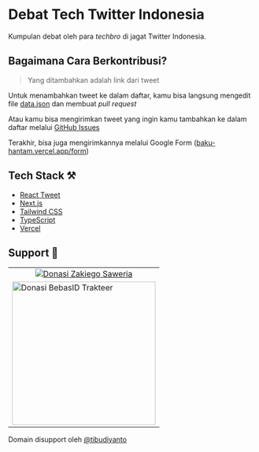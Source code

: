 # Debat Tech Twitter Indonesia

Kumpulan debat oleh para _techbro_ di jagat Twitter Indonesia.

## Bagaimana Cara Berkontribusi?

> Yang ditambahkan adalah link dari tweet

Untuk menambahkan tweet ke dalam daftar, kamu bisa langsung mengedit file
[data.json](/src/lib/tweet/data.json) dan membuat _pull request_

Atau kamu bisa mengirimkan tweet yang ingin kamu tambahkan ke dalam daftar
melalui [GitHub Issues](https://github.com/zakiego/baku-hantam/issues/new)

Terakhir, bisa juga mengirimkannya melalui Google Form
([baku-hantam.vercel.app/form](https://baku-hantam.vercel.app/form))

## Tech Stack ⚒️

- [React Tweet](https://react-tweet.vercel.app/)
- [Next.js](https://nextjs.org/)
- [Tailwind CSS](https://tailwindcss.com/)
- [TypeScript](https://www.typescriptlang.org/)
- [Vercel](https://vercel.com/)

## Support 🤍

<table>
  <tr>
    <td align="center">
      <a href="https://saweria.co/zakiego" target="_blank">
        <img src="https://img.shields.io/static/v1?label=Saweria&message=zakiego&color=FAAE2B" alt="Donasi Zakiego Saweria">
      </a>
    </td>
  </tr>
  <tr>
    <td>
      <img src="https://github.com/zakiego/baku-hantam/assets/78015359/5593bc6f-e1ab-4793-9a40-ec6eaab16fc4" alt="Donasi BebasID Trakteer" width="291">
    </td>
  </tr>
</table>

Domain disupport oleh
[@tibudiyanto](https://twitter.com/zakiego/status/1770024412647239687)
